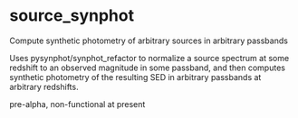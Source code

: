 # source_synphot
Compute synthetic photometry of arbitrary sources in arbitrary passbands

Uses pysynphot/synphot_refactor to normalize a source spectrum at some redshift
to an observed magnitude in some passband, and then computes synthetic
photometry of the resulting SED in arbitrary passbands at arbitrary redshifts.

pre-alpha, non-functional at present
